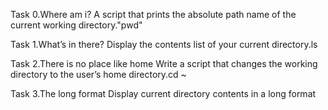 Task 0.Where am i?
A script that prints the absolute path name of the current working directory."pwd"

Task 1.What’s in there?
Display the contents list of your current directory.ls

Task 2.There is no place like home
Write a script that changes the working directory to the user’s home directory.cd ~

Task 3.The long format
Display current directory contents in a long format
